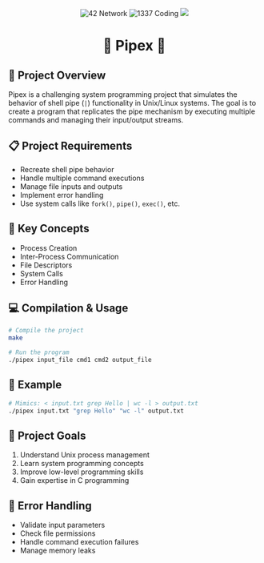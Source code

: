 <p align="center"> 
<img src="https://img.shields.io/badge/42-Network-black?style=for-the-badge&logo=data:image/png;base64,iVBORw0KGgoAAAANSUhEUgAAABAAAAAQCAYAAAAf8/9hAAAACXBIWXMAAAsTAAALEwEAmpwYAAABiElEQVQ4y2NgGFQggv//CSgoKCgqKioqKSkpKSkpffz48f///f8P0tjR0VHe3t5e29zcXNLc3FzS2NhY0tDQUNLQ0FDS1NRc0traurS1tXVpW1vb0tbW1qVtbW1L29vbl7a3ty9tb29f2tHRsbSjo2Npe3v70s7OzqWdnZ1LBwYGlw4ODi4dGhpaOjQ0tHRkZGTp6Ojo0rGxsaVjY2NLx8fHl46Pjy8dHx9fOjExsXRycnLpzMzM0llg8D8K//37R/Dv3z+Cv3//Evz//5/g+/cfBP/+/Sf4/v0nwe/fvwm+ff9F8OfPX4Kf\n P34T/Pz5i+Dnz98Ev3//Ifj9+y/Bn/2/gAr+ATX+hCr+AVWAqQAW+APU8Aeo4R9Qw19QDf+BGv4BNfwDavgH1PAPqOEfUMM/oIZ/QA3/gBr+ATX8A2r4B9TwD6jhH1DDH6CGf0AN/4Aa/gE1/ANq+AfU8A+o4R9Qwz+ghn9ADf+AGv4BNfwDavgH1PAPqOEfUMM/oIZ/QA3/gBoYAABhKkjR0SIEzwAAAABJRU5ErkJggg==" alt="42 Network"> 
<img src="https://img.shields.io/badge/1337-Coding-green?style=for-the-badge&logo=data:image/png;base64,iVBORw0KGgoAAAANSUhEUgAAABAAAAAQCAYAAAAf8/9hAAAACXBIWXMAAAsTAAALEwEAmpwYAAABiElEQVQ4y2NgGFQggv//CSgoKCgqKioqKSkpKSkpffz48f///f8P0tjR0VHe3t5e29zcXNLc3FzS2NhY0tDQUNLQ0FDS1NRc0traurS1tXVpW1vb0tbW1qVtbW1L29vbl7a3ty9tb29f2tHRsbSjo2Npe3v70s7OzqWdnZ1LBwYGlw4ODi4dGhpaOjQ0tHRkZGTp6Ojo0rGxsaVjY2NLx8fHl46Pjy8dHx9fOjExsXRycnLpzMzM0llg8D8K//37R/Dv3z+Cv3//Evz//5/g+/cfBP/+/Sf4/v0nwe/fvwm+ff9F8OfPX4Kf\n P34T/Pz5i+Dnz98Ev3//Ifj9+y/Bn/2/gAr+ATX+hCr+AVWAqQAW+APU8Aeo4R9Qw19QDf+BGv4BNfwDavgH1PAPqOEfUMM/oIZ/QA3/gBr+ATX8A2r4B9TwD6jhH1DDH6CGf0AN/4Aa/gE1/ANq+AfU8A+o4R9Qwz+ghn9ADf+AGv4BNfwDavgH1PAPqOEfUMM/oIZ/QA3/gBoYAABhKkjR0SIEzwAAAABJRU5ErkJggg==" alt="1337 Coding"> 
<img src="https://img.shields.io/badge/Language-C-blue?style=for-the-badge&logo=c)">
</p> 
<h1 align="center">🚀 Pipex 🚀</h1> 

## 🚀 Project Overview

Pipex is a challenging system programming project that simulates the behavior of shell pipe (`|`) functionality in Unix/Linux systems. The goal is to create a program that replicates the pipe mechanism by executing multiple commands and managing their input/output streams.

## 📋 Project Requirements

- Recreate shell pipe behavior
- Handle multiple command executions
- Manage file inputs and outputs
- Implement error handling
- Use system calls like `fork()`, `pipe()`, `exec()`, etc.

## 🔧 Key Concepts

- Process Creation
- Inter-Process Communication
- File Descriptors
- System Calls
- Error Handling

## 💻 Compilation & Usage

```bash
# Compile the project
make

# Run the program
./pipex input_file cmd1 cmd2 output_file
```

## 📝 Example

```bash
# Mimics: < input.txt grep Hello | wc -l > output.txt
./pipex input.txt "grep Hello" "wc -l" output.txt
```

## 🎯 Project Goals

1. Understand Unix process management
2. Learn system programming concepts
3. Improve low-level programming skills
4. Gain expertise in C programming

## 🚧 Error Handling

- Validate input parameters
- Check file permissions
- Handle command execution failures
- Manage memory leaks
